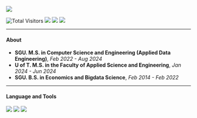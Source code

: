 <!--색깔은 hex code https://www.color-hex.com/color-names.html 참조-->


<!--header -->
<div align=left>

 <img src="https://user-images.githubusercontent.com/81498680/185739161-ce0db87e-6d84-4219-84dc-ac4574e9e544.jpg"/>
 
  
 ![Total Visitors](https://api.visitorbadge.io/api/visitors?path=https%3A%2F%2Fgithub.com%2Fkongminseok%2Fkongminseok&label=Total%20Visiters&labelColor=%23000000&countColor=%23263759&style=flat)
 [<img src="https://img.shields.io/badge/Blog-222222?style=flate&logo=GithubPages&logoColor=white"/>](https://kongminseok.github.io/)
 [<img src="https://img.shields.io/badge/Instagram-E4405F?style=flat&logo=instagram&logoColor=white"/>](https://www.instagram.com/minseokzero/)
 [<img src="https://img.shields.io/badge/LinkedIn-0A66C2?style=flat&logo=linkedin&logoColor=white"/>](https://www.linkedin.com/in/minseokkong/)

 
 <!--[<img src="https://img.shields.io/badge/Velog-20C997?style=flat&logo=Velog&logoColor=white"/>](https://velog.io/@kongminseok)
 [<img src="https://img.shields.io/badge/Kaggle-20BEFF?style=flat&logo=kaggle&logoColor=white"/>]--><!--(https://www.kaggle.com/shirtnjean)-->  
 
 
</div>
 
 
 ------
 <div align=left> 
 
 #### About
 - **SGU. M.S. in Computer Science and Engineering (Applied Data Engineering)**, _Feb 2022 - Aug 2024_
 - **U of T. M.S. in the Faculty of Applied Science and Engineering**, _Jan 2024 - Jun 2024_
 - **SGU. B.S. in Economics and Bigdata Science**, _Feb 2014 - Feb 2022_
 
 <!--!![Anurag's GitHub stats](https://github-readme-stats.vercel.app/api?username=kongminseok&show_icons=true&theme=github_dark)
 [header](https://capsule-render.vercel.app/api?type=soft&color=c1cdcd&height=100&section=header&text=kongminseok&fontSize=50&animation=fadeIn&fontColor=100c08)-->

</div>

<!--studying-->
 ------
<div align=left> 
  
 #### Language and Tools

  <img src="https://img.shields.io/badge/Python-3776AB?style=flate&logo=python&logoColor=white"/>
  <img src="https://img.shields.io/badge/Pytorch-EE4C2C?style=flat&logo=pytorch&logoColor=white"/>
  <img src="https://img.shields.io/badge/ScikitLearn-F7931E?style=flat&logo=scikitlearn&logoColor=white"/>
  <br>
  <!--img src="https://img.shields.io/badge/mySQL-4479A1?style=flat-square&logo=mySQL&logoColor=white"/>
  <img src="https://img.shields.io/badge/Tensorflow-FF6F00?style=flat-square&logo=tensorflow&logoColor=white"/>  
  <img src="https://img.shields.io/badge/Jupyter-F37626?style=flat-square&logo=jupyter&logoColor=white"/>
  <img src="https://img.shields.io/badge/VisualStudioCode-007ACC?style=flat-square&logo=visualstudiocode&logoColor=white"/>
  <img src="https://img.shields.io/badge/Firebase-FFCA28?style=flat-square&logo=firebase&logoColor=white"/>
  <img src="https://img.shields.io/badge/MongoDB-47A248?style=flat-square&logo=mongodb&logoColor=white"/>
  <br>
  <img src="https://img.shields.io/badge/ApacheHive-FDEE21?style=flat-square&logo=apachehive&logoColor=white"/>
  <img src="https://img.shields.io/badge/ApacheHadoop-66CCFF?style=flat-square&logo=apachehadoop&logoColor=white"/>
  <img src="https://img.shields.io/badge/ApacheSpark-E25A1C?style=flat-square&logo=apachespark&logoColor=white"/>
  <img src="https://img.shields.io/badge/ApacheAirflow-017CEE?style=flat-square&logo=apacheairflow&logoColor=white"/>
  <br>
  <img src="https://img.shields.io/badge/Golang-00ADD8?style=flat-square&logo=go&logoColor=white"/>
  <img src="https://img.shields.io/badge/Docker-2496ED?style=flat-square&logo=docker&logoColor=white"/>
  <img src="https://img.shields.io/badge/Kubernetes-326CE5?style=flat-square&logo=kubernetes&logoColor=white"/-->
  

</div>



